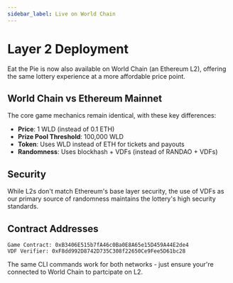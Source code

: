 ```yaml
---
sidebar_label: Live on World Chain
---
```


# Layer 2 Deployment

Eat the Pie is now also available on World Chain (an Ethereum L2), offering the same lottery experience at a more affordable price point.

## World Chain vs Ethereum Mainnet

The core game mechanics remain identical, with these key differences:

- **Price**: 1 WLD (instead of 0.1 ETH)
- **Prize Pool Threshold**: 100,000 WLD
- **Token**: Uses WLD instead of ETH for tickets and payouts
- **Randomness**: Uses blockhash + VDFs (instead of RANDAO + VDFs)

## Security

While L2s don't match Ethereum's base layer security, the use of VDFs as our primary source of randomness maintains the lottery's high security standards.

## Contract Addresses

```
Game Contract: 0xB3406E515b7fA46c0Ba0E8A65e15D459A44E2de4
VDF Verifier: 0xF8dd992D8742D735C308f22650Ce9Fee5D61bc28
```

The same CLI commands work for both networks - just ensure your're connected to World Chain to partcipate on L2.
